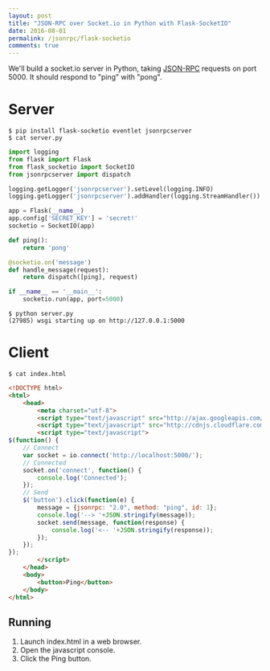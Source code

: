 ```yaml
---
layout: post
title: "JSON-RPC over Socket.io in Python with Flask-SocketIO"
date: 2016-08-01
permalink: /jsonrpc/flask-socketio
comments: true
---
```

We'll build a socket.io server in Python, taking
[JSON-RPC](http://www.jsonrpc.org/) requests on port
5000. It should respond to "ping" with "pong".

Server
======

```shell
$ pip install flask-socketio eventlet jsonrpcserver
$ cat server.py
```
```python
import logging
from flask import Flask
from flask_socketio import SocketIO
from jsonrpcserver import dispatch

logging.getLogger('jsonrpcserver').setLevel(logging.INFO)
logging.getLogger('jsonrpcserver').addHandler(logging.StreamHandler())

app = Flask(__name__)
app.config['SECRET_KEY'] = 'secret!'
socketio = SocketIO(app)

def ping():
    return 'pong'

@socketio.on('message')
def handle_message(request):
    return dispatch([ping], request)

if __name__ == '__main__':
    socketio.run(app, port=5000)
```
```shell
$ python server.py
(27985) wsgi starting up on http://127.0.0.1:5000
```

Client
======

```shell
$ cat index.html
```
```html
<!DOCTYPE html>
<html>
    <head>
        <meta charset="utf-8">
        <script type="text/javascript" src="http://ajax.googleapis.com/ajax/libs/jquery/1.7.2/jquery.min.js"></script>
        <script type="text/javascript" src="http://cdnjs.cloudflare.com/ajax/libs/socket.io/1.4.5/socket.io.min.js"></script>
        <script type="text/javascript">
$(function() {
    // Connect
    var socket = io.connect('http://localhost:5000/');
    // Connected
    socket.on('connect', function() {
        console.log('Connected');
    });
    // Send
    $('button').click(function(e) {
        message = {jsonrpc: "2.0", method: "ping", id: 1};
        console.log('--> '+JSON.stringify(message));
        socket.send(message, function(response) {
            console.log('<-- '+JSON.stringify(response));
        });
    });
});
        </script>
    </head>
    <body>
        <button>Ping</button>
    </body>
</html>
```

Running
-------

1. Launch index.html in a web browser.
2. Open the javascript console.
3. Click the Ping button.
